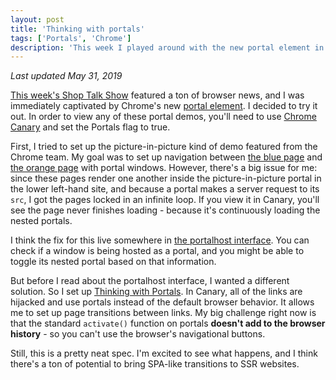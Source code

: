 ```yaml
---
layout: post
title: 'Thinking with portals'
tags: ['Portals', 'Chrome']
description: 'This week I played around with the new portal element in chrome.'
---
```

*Last updated May 31, 2019*

[This week's Shop Talk Show](https://shoptalkshow.com/episodes/362/) featured a ton of browser news, and I was immediately captivated by Chrome's new [portal element](https://web.dev/hands-on-portals). I decided to try it out. In order to view any of these portal demos, you'll need to use [Chrome Canary](https://www.google.com/chrome/canary/) and set the Portals flag to true. 

First, I tried to set up the picture-in-picture kind of demo featured from the Chrome team. My goal was to set up navigation between [the blue page](/blue) and [the orange page](/orange) with portal windows. However, there's a big issue for me: since these pages render one another inside the picture-in-picture portal in the lower left-hand site, and because a portal makes a server request to its `src`, I got the pages locked in an infinite loop. If you view it in Canary, you'll see the page never finishes loading - because it's continuously loading the nested portals. 

I think the fix for this live somewhere in [the portalhost interface](https://wicg.github.io/portals/#the-portalhost-interface). You can check if a window is being hosted as a portal, and you might be able to toggle its nested portal based on that information. 

But before I read about the portalhost interface, I wanted a different solution. So I set up [Thinking with Portals](https://thinkingwithportals.netlify.com/). In Canary, all of the links are hijacked and use portals instead of the default browser behavior. It allows me to set up page transitions between links. My big challenge right now is that the standard `activate()` function on portals **doesn't add to the browser history** - so you can't use the browser's navigational buttons. 

Still, this is a pretty neat spec. I'm excited to see what happens, and I think there's a ton of potential to bring SPA-like transitions to SSR websites.